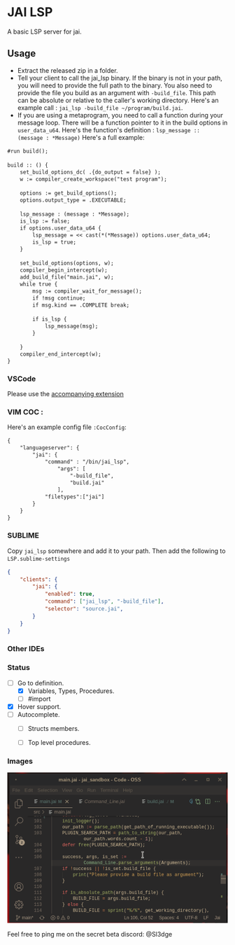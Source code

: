 # JAI LSP

A basic LSP server for jai. 

## Usage
- Extract the released zip in a folder.
- Tell your client to call the jai_lsp binary. If the binary is not in your path, you will need to provide the full path to the binary. You also need to provide the file you build as an argument with `-build_file`. This path can be absolute or relative to the caller's working directory.
Here's an example call : `jai_lsp -build_file ~/program/build.jai`. 
- If you are using a metaprogram, you need to call a function during your message loop. There will be a function pointer to it in the build options in `user_data_u64`. Here's the function's definition : ```lsp_message :: (message : *Message)```
Here's a full example:
``` 
#run build();

build :: () {
    set_build_options_dc( .{do_output = false} );
    w := compiler_create_workspace("test program");
    
    options := get_build_options();
    options.output_type = .EXECUTABLE;
    
    lsp_message : (message : *Message);
    is_lsp := false;
    if options.user_data_u64 {
        lsp_message = << cast(*(*Message)) options.user_data_u64;  
        is_lsp = true;
    }

    set_build_options(options, w);
    compiler_begin_intercept(w);
    add_build_file("main.jai", w);
    while true {
        msg := compiler_wait_for_message();
        if !msg continue;
        if msg.kind == .COMPLETE break;
        
        if is_lsp {
            lsp_message(msg);
        }
        
    }
    compiler_end_intercept(w);
}
``` 

### VSCode
Please use the [accompanying extension](https://github.com/Sl3dge78/jai-lsp-vscode)  

### VIM COC :
Here's an example config file `:CocConfig`:
```
{
    "languageserver": {
        "jai": {
            "command" : "/bin/jai_lsp",
                "args": [
                    "-build_file",
                    "build.jai"
                ],
            "filetypes":["jai"]
        }
    }
}
```

### SUBLIME
Copy `jai_lsp` somewhere and add it to your path.
Then add the following to `LSP.sublime-settings`
```json
{
    "clients": {
        "jai": {
            "enabled": true,
            "command": ["jai_lsp", "-build_file"],
            "selector": "source.jai",     
        }
    }
}

```

### Other IDEs


### Status

- [ ] Go to definition. 
    - [x] Variables, Types, Procedures.
    - [ ] #import
- [x] Hover support.
- [ ] Autocomplete.
    - [ ] Structs members.
    - [ ] Top level procedures.


### Images

![goto](https://github.com/Sl3dge78/jai_lsp/blob/main/images/goto.gif?raw=true)

Feel free to ping me on the secret beta discord: @Sl3dge
